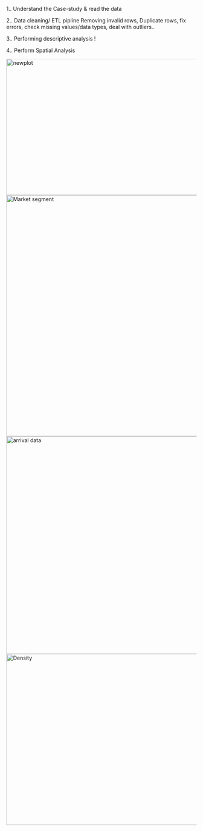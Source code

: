1.. Understand the Case-study & read the data


2.. Data cleaning/ ETL pipline
Removing invalid rows, Duplicate rows, fix errors, check missing values/data types, deal with outliers..

3.. Performing descriptive analysis !


4.. Perform Spatial Analysis

<img width="1105" height="360" alt="newplot" src="https://github.com/user-attachments/assets/4e8d9d18-49c4-469f-8133-bb8b4d342411" />

<img width="1256" height="637" alt="Market segment" src="https://github.com/user-attachments/assets/97b5c40e-8aa6-4118-9c26-6c78501868a5" />

<img width="1006" height="575" alt="arrival data" src="https://github.com/user-attachments/assets/4b546611-c228-4681-9a10-9e5398f3fdf1" />

<img width="707" height="452" alt="Density" src="https://github.com/user-attachments/assets/0cede6df-eded-44f7-9176-a4da7ecc93cc" />
